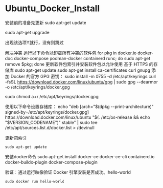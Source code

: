 # Ubuntu_Docker_Install
安装前的准备先更新
sudo apt-get update

sudo apt-get upgrade

出现该选项Y就行，没有则跳过

解决冲突
运行以下命令以卸载所有冲突的软件包
for pkg in docker.io docker-doc docker-compose podman-docker containerd runc; do sudo apt-get remove $pkg; done
更新软件包索引并安装软件包以允许使用 基于 HTTPS 的存储库
sudo apt-get update
     sudo apt-get install ca-certificates curl gnupg
添加 Docker 的官方 GPG 密钥：
sudo install -m 0755 -d /etc/apt/keyrings
curl -fsSL https://download.docker.com/linux/ubuntu/gpg | sudo gpg --dearmor -o /etc/apt/keyrings/docker.gpg

sudo chmod a+r /etc/apt/keyrings/docker.gpg

使用以下命令设置存储库：
echo 
"deb [arch="$(dpkg --print-architecture)" signed-by=/etc/apt/keyrings/docker.gpg] https://download.docker.com/linux/ubuntu 
"$(. /etc/os-release && echo "$VERSION_CODENAME")" stable" | 
sudo tee /etc/apt/sources.list.d/docker.list > /dev/null


更新包索引

    sudo apt-get update

安装docker命令
sudo apt-get install docker-ce docker-ce-cli containerd.io docker-buildx-plugin docker-compose-plugin

验证：通过运行映像验证 Docker 引擎安装是否成功。hello-world

    sudo docker run hello-world

